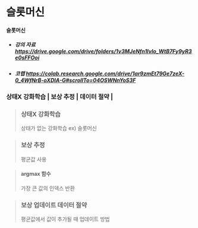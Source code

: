 # 슬롯머신

#### 슬롯머신

* ##### 강의 자료 https://drive.google.com/drive/folders/1v3MJeNfn1lvlo_WtB7Fy9yR3e0sFFOoi
* ##### 코랩 https://colab.research.google.com/drive/1ar9zmEt79Ge7zeX-0_4WfNrB-oXDIA-G#scrollTo=04OSWNnYoS3F

### 상태X 강화학습 | 보상 추정 | 데이터 절약 | 

> ### 상태X 강화학습
> 상태가 없는 강화학습 ex) 슬롯머신

> ### 보상 추정
> 평균값 사용

> #### argmax 함수
> 가장 큰 값의 인덱스 반환

> ### 보상 업데이트 데이터 절약
> 평균값에서 값이 추가될 때 업데이트 방법

